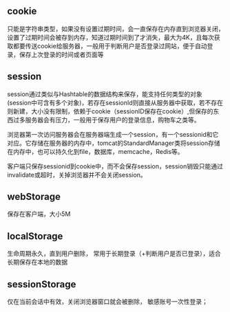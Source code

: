 ## cookie
只能是字符串类型，如果没有设置过期时间，会一直保存在内存直到浏览器关闭，设置了过期时间会被存到内存，知道过期时间到了才消失，最大为4K，且每次获取都要传送cookie给服务器，一般用于判断用户是否登录过网站，便于自动登录，保存上次登录的时间或者页面等

## session
session通过类似与Hashtable的数据结构来保存，能支持任何类型的对象(session中可含有多个对象)，若存在sessionId则直接从服务器中获取，若不存在则新建，大小没有限制，依赖于cookie（sessionID保存在cookie）,但保存的东西过多服务器会有压力，一般用于保存用户的登录信息，购物车之类等。

浏览器第一次访问服务器会在服务器端生成一个session，有一个sessionid和它对应。它存储在服务器的内存中，tomcat的StandardManager类将session存储在内存中，也可以持久化到file，数据库，memcache，Redis等。

客户端只保存sessionid到cookie中，而不会保存session，session销毁只能通过invalidate或超时，关掉浏览器并不会关闭session。

## webStorage
保存在客户端，大小5M
## localStorage
生命周期永久，直到用户删除， 常用于长期登录（+判断用户是否已登录），适合长期保存在本地的数据
## sessionStorage
仅在当前会话中有效，关闭浏览器窗口就会被删除， 敏感账号一次性登录；